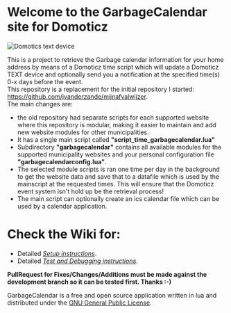 # Welcome to the GarbageCalendar site for Domoticz
![Domotics text device](/../../wiki/domotextdevice.png)

This is a project to retrieve the Garbage calendar information for your home address by means of  a Domoticz time script which will update a Domoticz TEXT device and optionally send you a notification at the specified time(s) 0-x days before the event.<br>
This repository is a replacement for the initial repository I started: https://github.com/jvanderzande/mijnafvalwijzer. <br>
The main changes are:
  * the old repository had separate scripts for each supported website where this repository is modular, making it easier to maintain and add new website modules for other municipalities.
  * It has a single main script called **"script_time_garbagecalendar.lua"**
  * Subdirectory **"garbagecalendar"** contains all available modules for the supported municipality websites and your personal configuration file **"garbagecalendarconfig.lua"**.
  * The selected module scripts is ran one time per day in the background to get the website data and save that to a datafile which is used by the mainscript at the requested times. This will ensure that the Domoticz event system isn't hold up be the retrieval process!
  * The main script can optionally create an ics calendar file which can be used by a calendar application.

# Check the Wiki for:
- Detailed [<i>Setup instructions</i>](../../wiki/Setup).
- Detailed [<i>Test and Debugging instructions</i>](../../wiki/Testing).

**PullRequest for Fixes/Changes/Additions must be made against the development branch so it can be tested first. Thanks :-)**

GarbageCalendar is a free and open source application written in lua and distributed under the [GNU General Public License](LICENSE).
